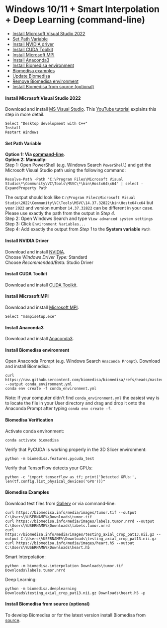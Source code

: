 # Windows 10/11 + Smart Interpolation + Deep Learning (command-line)

- [Install Microsoft Visual Studio 2022](#install-microsoft-visual-studio-2022)
- [Set Path Variable](#set-path-variable)
- [Install NVIDIA driver](#install-nvidia-driver)
- [Install CUDA Toolkit](#install-cuda-toolkit)
- [Install Microsoft MPI](#install-microsoft-mpi)
- [Install Anaconda3](#install-anaconda3)
- [Install Biomedisa environment](#install-biomedisa-environment)
- [Biomedisa examples](#biomedisa-examples)
- [Update Biomedisa](#update-biomedisa)
- [Remove Biomedisa environment](#remove-biomedisa-environment)
- [Install Biomedisa from source (optional)](#install-biomedisa-from-source-optional)

#### Install Microsoft Visual Studio 2022
Download and install [MS Visual Studio](https://visualstudio.microsoft.com/de/thank-you-downloading-visual-studio/?sku=Community&channel=Release&version=VS2022&source=VSLandingPage&passive=false&cid=2030). This [YouTube tutorial](https://www.youtube.com/watch?v=Ia4cMBDJXrI) explains this step in more detail.
```
Select "Desktop development with C++"
Install
Restart Windows
```

#### Set Path Variable
**Option 1: Via [command-line](https://github.com/biomedisa/biomedisa/blob/master/README/windows_path_powershell.md)**.  
**Option 2: Manually:**  
Step 1: Open PowerShell (e.g. Windows Search `PowerShell`) and get the Microsoft Visual Studio path using the following command:
```
Resolve-Path -Path "C:\Program Files\Microsoft Visual Studio\*\Community\VC\Tools\MSVC\*\bin\Hostx64\x64" | select -ExpandProperty Path
```
The output should look like `C:\Program Files\Microsoft Visual Studio\2022\Community\VC\Tools\MSVC\14.37.32822\bin\Hostx64\x64` but year `2022` and version number `14.37.32822` can be different in your case. Please use exactly the path from the output in *Step 4*.  
Step 2: Open Windows Search and type `View advanced system settings`  
Step 3: Click `Environment Variables...`  
Step 4: Add exactly the output from *Step 1* to the **System variable** `Path`

#### Install NVIDIA Driver
Download and install [NVIDIA](https://www.nvidia.com/Download/Find.aspx?lang=en-us).  
Choose *Windows Driver Type:* Standard  
Choose *Recommended/Beta:* Studio Driver

#### Install CUDA Toolkit
Download and install [CUDA Toolkit](https://developer.nvidia.com/cuda-downloads).

#### Install Microsoft MPI
Download and install [Microsoft MPI](https://www.microsoft.com/en-us/download/details.aspx?id=57467).
```
Select "msmpisetup.exe"
```

#### Install Anaconda3
Download and install [Anaconda3](https://repo.anaconda.com/archive/Anaconda3-2024.10-1-Windows-x86_64.exe).

#### Install Biomedisa environment
Open Anaconda Prompt (e.g. Windows Search `Anaconda Prompt`). Download and install Biomedisa:
```
curl https://raw.githubusercontent.com/biomedisa/biomedisa/refs/heads/master/conda_environment.yml --output conda_environment.yml
conda env create -f conda_environment.yml
```
Note: If your computer didn't find `conda_environment.yml` the easiest way is to locate the file in your User directory and drag and drop it onto the Anaconda Prompt after typing `conda env create -f`.

#### Biomedisa Verification
Activate conda environment:
```
conda activate biomedisa
```
Verify that PyCUDA is working properly in the 3D Slicer environment:
```
python -m biomedisa.features.pycuda_test
```
Verify that TensorFlow detects your GPUs:
```
python -c "import tensorflow as tf; print('Detected GPUs:', len(tf.config.list_physical_devices('GPU')))"
```

#### Biomedisa Examples
Download test files from [Gallery](https://biomedisa.info/gallery/) or via command-line:
```
curl https://biomedisa.info/media/images/tumor.tif --output C:\Users\%USERNAME%\Downloads\tumor.tif
curl https://biomedisa.info/media/images/labels.tumor.nrrd --output C:\Users\%USERNAME%\Downloads\labels.tumor.nrrd
curl https://biomedisa.info/media/images/testing_axial_crop_pat13.nii.gz --output C:\Users\%USERNAME%\Downloads\testing_axial_crop_pat13.nii.gz
curl https://biomedisa.info/media/images/heart.h5 --output C:\Users\%USERNAME%\Downloads\heart.h5
```
Smart Interpolation:
```
python -m biomedisa.interpolation Downloads\tumor.tif Downloads\labels.tumor.nrrd
```
Deep Learning:
```
python -m biomedisa.deeplearning Downloads\testing_axial_crop_pat13.nii.gz Downloads\heart.h5 -p
```

#### Install Biomedisa from source (optional)
To develop Biomedisa or for the latest version install Biomedisa from [source](https://github.com/biomedisa/biomedisa/blob/master/README/installation_from_source.md).

